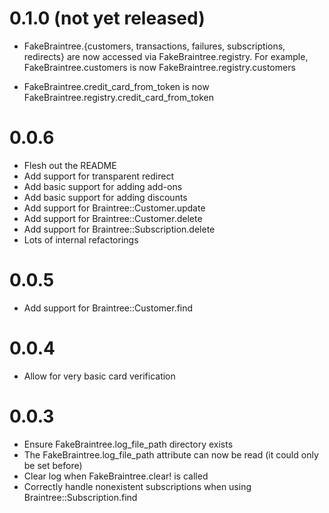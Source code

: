 # 0.1.0 (not yet released)
* FakeBraintree.{customers, transactions, failures, subscriptions, redirects}
  are now accessed via FakeBraintree.registry. For example,
  FakeBraintree.customers is now FakeBraintree.registry.customers

* FakeBraintree.credit_card_from_token is now FakeBraintree.registry.credit_card_from_token

# 0.0.6
* Flesh out the README
* Add support for transparent redirect
* Add basic support for adding add-ons
* Add basic support for adding discounts
* Add support for Braintree::Customer.update
* Add support for Braintree::Customer.delete
* Add support for Braintree::Subscription.delete
* Lots of internal refactorings

# 0.0.5
* Add support for Braintree::Customer.find

# 0.0.4
* Allow for very basic card verification

# 0.0.3
* Ensure FakeBraintree.log_file_path directory exists
* The FakeBraintree.log_file_path attribute can now be read (it could only be set before)
* Clear log when FakeBraintree.clear! is called
* Correctly handle nonexistent subscriptions when using
  Braintree::Subscription.find
